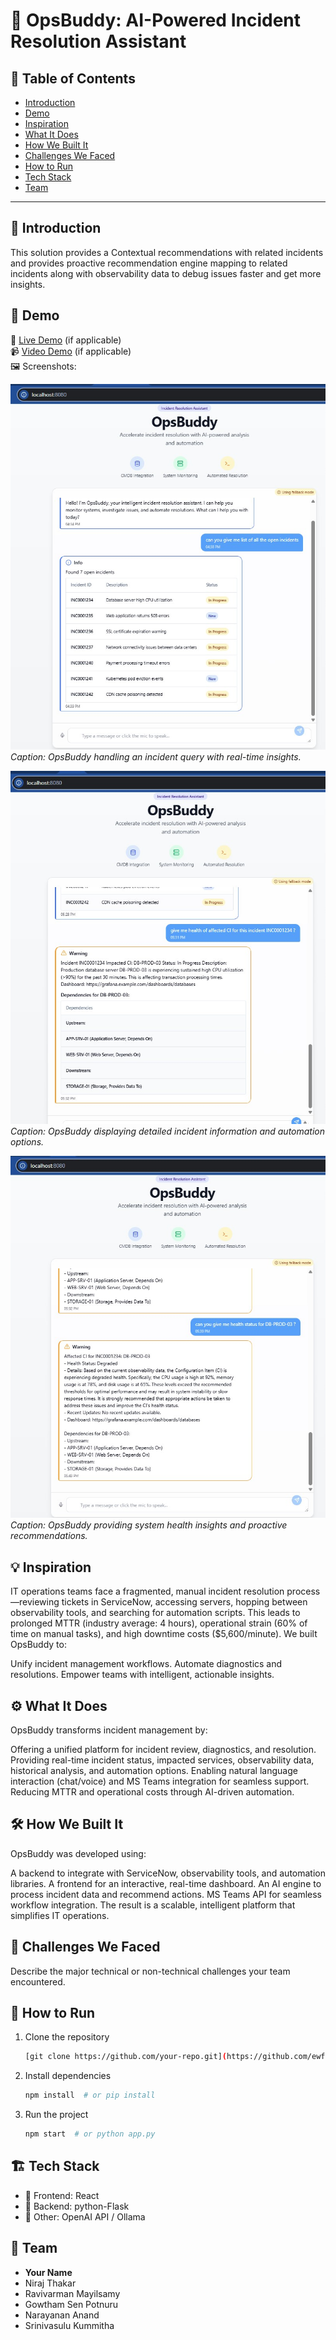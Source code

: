 # 🚀 OpsBuddy: AI-Powered Incident Resolution Assistant

## 📌 Table of Contents
- [Introduction](#introduction)
- [Demo](#demo)
- [Inspiration](#inspiration)
- [What It Does](#what-it-does)
- [How We Built It](#how-we-built-it)
- [Challenges We Faced](#challenges-we-faced)
- [How to Run](#how-to-run)
- [Tech Stack](#tech-stack)
- [Team](#team)

---

## 🎯 Introduction
This solution provides a Contextual recommendations with related incidents and provides proactive recommendation engine mapping to related incidents along with observability data to debug issues faster and get more insights.

## 🎥 Demo
🔗 [Live Demo](#) (if applicable)  
📹 [Video Demo](#) (if applicable)  
🖼️ Screenshots:

![OpsBuddy-Query](https://github.com/ewfx/gaipl-l-e-a-p/raw/main/artifacts/demo/incident_query.jpg)  
*Caption: OpsBuddy handling an incident query with real-time insights.*  

![OpsBuddy-Details](https://github.com/ewfx/gaipl-l-e-a-p/raw/main/artifacts/demo/incident_details.jpg)  
*Caption: OpsBuddy displaying detailed incident information and automation options.*  

![OpsBuddy-Health](https://github.com/ewfx/gaipl-l-e-a-p/raw/main/artifacts/demo/health_query.jpg)  
*Caption: OpsBuddy providing system health insights and proactive recommendations.*


## 💡 Inspiration
IT operations teams face a fragmented, manual incident resolution process—reviewing tickets in ServiceNow, accessing servers, hopping between observability tools, and searching for automation scripts. This leads to prolonged MTTR (industry average: 4 hours), operational strain (60% of time on manual tasks), and high downtime costs ($5,600/minute). We built OpsBuddy to:

Unify incident management workflows.
Automate diagnostics and resolutions.
Empower teams with intelligent, actionable insights.

## ⚙️ What It Does
OpsBuddy transforms incident management by:

Offering a unified platform for incident review, diagnostics, and resolution.
Providing real-time incident status, impacted services, observability data, historical analysis, and automation options.
Enabling natural language interaction (chat/voice) and MS Teams integration for seamless support.
Reducing MTTR and operational costs through AI-driven automation.

## 🛠️ How We Built It
OpsBuddy was developed using:

A backend to integrate with ServiceNow, observability tools, and automation libraries.
A frontend for an interactive, real-time dashboard.
An AI engine to process incident data and recommend actions.
MS Teams API for seamless workflow integration.
The result is a scalable, intelligent platform that simplifies IT operations.
## 🚧 Challenges We Faced
Describe the major technical or non-technical challenges your team encountered.

## 🏃 How to Run
1. Clone the repository  
   ```sh
   [git clone https://github.com/your-repo.git](https://github.com/ewfx/gaipl-l-e-a-p.git)
   ```
2. Install dependencies  
   ```sh
   npm install  # or pip install 
   ```
3. Run the project  
   ```sh
   npm start  # or python app.py
   ```

## 🏗️ Tech Stack
- 🔹 Frontend: React 
- 🔹 Backend: python-Flask 
- 🔹 Other: OpenAI API / Ollama 

## 👥 Team
- **Your Name**
- Niraj Thakar
- Ravivarman Mayilsamy
- Gowtham Sen Potnuru
- Narayanan Anand
- Srinivasulu Kummitha
